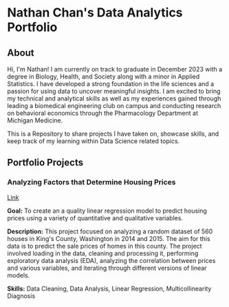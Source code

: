 # Nathan Chan's Data Analytics Portfolio
## About
Hi, I'm Nathan! I am currently on track to graduate in December 2023 with a degree in Biology, Health, and Society along with a minor in Applied Statistics. I have developed a strong foundation in the life sciences and a passion for using data to uncover meaningful insights. I am excited to bring my technical and analytical skills as well as my experiences gained through leading a biomedical engineering club on campus and conducting research on behavioral economics through the Pharmacology Department at Michigan Medicine.

This is a Repository to share projects I have taken on, showcase skills, and keep track of my learning within Data Science related topics.

## Portfolio Projects

### Analyzing Factors that Determine Housing Prices
[Link](https://github.com/nathnchan/kchousing)

**Goal:** To create an a quality linear regression model to predict housing prices using a variety of quantitative and qualitative variables. 

**Description:** This project focused on analyzing a random dataset of 560 houses in King's County, Washington in 2014 and 2015. The aim for this data is to predict the sale prices of homes in this county. The project involved loading in the data, cleaning and processing it, performing exploratory data analysis (EDA), analyzing the correlation between prices and various variables, and iterating through different versions of linear models. 

**Skills:** Data Cleaning, Data Analysis, Linear Regression, Multicollinearity Diagnosis
